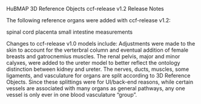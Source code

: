 HuBMAP 3D Reference Objects ccf-release v1.2 Release Notes

The following reference organs were added with ccf-release v1.2:

spinal cord
placenta
small intestine measurements

Changes to ccf-release v1.0 models include:
Adjustments were made to the skin to account for the verterbral column and eventual addition of female breasts and gatrocnemius muscles.
The renal pelvis, major and minor calyxes, were added to the ureter model to better reflect the ontology distinction between kidney and ureter.
The nerves, ducts, muscles, some ligaments, and vasculature for organs are split according to 3D Reference Objects. Since these splittings were for UI/back-end reasons, while certain vessels are associated with many organs as general pathways, any one vessel is only ever in one blood vasculature “group”.
